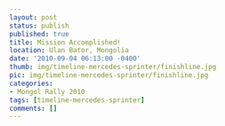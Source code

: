 ```yaml
---
layout: post
status: publish
published: true
title: Mission Accomplished!
location: Ulan Bator, Mongolia
date: '2010-09-04 06:13:00 -0400'
thumb: img/timeline-mercedes-sprinter/finishline.jpg
pic: img/timeline-mercedes-sprinter/finishline.jpg
categories:
- Mongol Rally 2010
tags: [timeline-mercedes-sprinter]
comments: []
---
```


